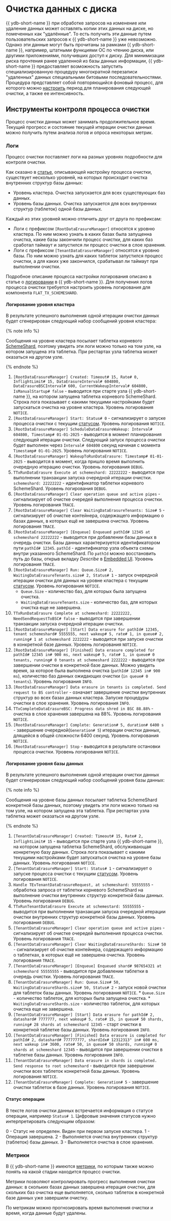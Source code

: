 # Очистка данных с диска

{{ ydb-short-name }} при обработке запросов на изменение или удаление данных может оставлять копии этих данных на диске, но помеченных как "удалённые". То есть получить эти данные путем пользовательских запросов к {{ ydb-short-name }} уже невозможно. Однако эти данные могут быть прочитаны за рамками {{ ydb-short-name }}, например, штатными функциями ОС по чтению диска, или другими приложениями, получивших доступ к диску. Для минимизации риска прочтения ранее удаленной из базы данных информации, {{ ydb-short-name }} предоставляет возможность запустить специализированную процедуру многократной перезаписи "удаленных" данных специальными битовыми последовательностями. Процедура представляет собой повторяющийся фоновый процесс, для которого можно [настроить](../reference/configuration/data_erasure_config.md) период для планирования следующей очистки, а также ее интенсивность.

## Инструменты контроля процесса очистки

Процесс очистки данных может занимать продолжительное время. Текущий прогресс и состояние текущей итерации очистки данных можно получить путем анализа логов и опроса некоторых метрик.

### Логи

Процесс очистки поставляет логи на разных уровнях подробности для контроля очистки.

Как сказано в [статье](../reference/configuration/data_erasure_config.md), описывающей настройку процесса очистки, существует несколько уровней, на которых происходит очистка внутренних структур базы данных:

* Уровень кластера. Очистка запускается для всех существующих баз данных.
* Уровень базы данных. Очистка запускается для всех внутренних структур (таблеток) одной базы данных.

Каждый из этих уровней можно отличить друг от друга по префиксам:

* Логи с префиксом `[RootDataErasureManager]` относятся к уровню кластера. По ним можно узнать в каких базах была запущенна очистка, какие базы закончили процесс очистки, для каких баз сработал таймаут и запустился ли процесс очистки в слое хранения.
* Логи с префиксом `[TenantDataErasureManager]` относятся к уровню базы. По ним можно узнать для каких таблеток запустился процесс очистки, а для каких уже закончился, срабатывал ли таймаут при выполнении очистки.

Подробное описание процесса настройки логирования описано в статье о [логировании](../devops/observability/logging.md) в {{ ydb-short-name }}. Для получения логов процесса очистки требуется настроить уровень логирования для компонента `FLAT_TX_SCHEMESHARD`.

#### Логирование уровня кластера

В результате успешного выполнения одной итерации очистки данных будет сгенерирован следующий набор сообщений уровня кластера:

{% note info %}

Сообщения на уровне кластера посылает таблетка корневого [SchemeShard](../concepts/glossary.md#scheme-shard), поэтому увидеть эти логи можно только на том узле, на котором запущена эта таблетка. При рестартах узла таблетка может оказаться на другом узле.

{% endnote %}

  1. `[RootDataErasureManager] Created: Timeout# 15, Rate# 0, InflightLimit# 15, DataErasureInterval# 604800, DataErasureBSCInterval# 600, CurrentWakeupInterval# 604800, IsManualStartup# false` - выводится при старте узла {{ ydb-short-name }}, на котором запущена таблетка корневого SchemeShard. Строка лога показывает с какими текущими настройками будет запускаться очистка на уровне кластера. Уровень логирования `NOTICE`.
  1. `[RootDataErasureManager] Start: Status# 0` - сигнализирует о запуске процесса очистки с текущим [статусом](#статус-операции). Уровень логирования `NOTICE`.
  1. `[RootDataErasureManager] ScheduleDataErasureWakeup: Interval# 604800, Timestamp# 01-01-2025` - выводится в момент планирования следующей итерации очистки. Следующий запуск процесса очистки будет выполнен через `Interval# 604800` секунд начиная с момента `Timestamp# 01-01-2025`. Уровень логирования `NOTICE`.
  1. `[RootDataErasureManager] WakeupToRunDataErasure: Timestamp# 01-01-2025` - выводится в момент, когда пришло время выполнить очередную итерацию очистки. Уровень логирования `DEBUG`.
  1. `TTxRunDataErasure Execute at schemeshard: 22222222` - выводится при выполнении транзакции запуска очередной итерации очистки. `schemeshard: 22222222` - идентификатор таблетки корневого SchemeShard. Уровень логирования `DEBUG`.
  1. `[RootDataErasureManager] Clear operation queue and active pipes` - сигнализирует об очистке очередей выполнения процесса очистки. Уровень логирования `TRACE`.
  1. `[RootDataErasureManager] Clear WaitingDataErasureTenants: Size# 5` - сигнализирует об очистке контейнера, содержащего информацию о базах данных, в которых ещё не завершена очистка. Уровень логирования `TRACE`.
  1. `[RootDataErasureManager] [Enqueue] Enqueued pathId# 12345 at schemeshard 22222222` - выводится при добавлении базы данных в очередь очистки. Базы данных характеризуется идентификатором пути `pathId# 12345`. `pathId` - идентификатор узла объекта схемы внутри указанного SchemeShard. По `pathId` можно восстановить путь до базы, открыв вкладку *Describe* в [Embedded UI](../reference/embedded-ui/ydb-monitoring.md). Уровень логирования `TRACE`.
  1. `[RootDataErasureManager] Run: Queue.Size# 2, WaitingDataErasureTenants.size# 2, Status# 1` - запуск очередной итерации очистки для данных на уровне кластера с текущим [статусом](#статус-операции). Уровень логирования `NOTICE`.
      * `Queue.Size` - количество баз, для которых была запущена очистка.
      * `WaitingDataErasureTenants.size` - количество баз, для которых очистка еще не завершена.
  1. `TTxRunDataErasure Complete at schemeshard: 22222222, NeedSendRequestToBSC# false` - выводится при завершении транзакции запуска очередной итерации очистки.
  1. `[RootDataErasureManager] [Start] Data erasure for pathId# 12345, tenant schemeshard# 5555555, next wakeup# 5, rate# 1, in queue# 2, running# 1 at schemeshard 2222222` - выводится при запуске очистки в конкретной базе данных. Уровень логирования `NOTICE`.
  1. `[RootDataErasureManager] [Finished] Data erasure completed for pathId# 12345 in# 900 ms, next wakeup# 5, rate# 1, in queue# 0 tenants, running# 0 tenants at schemeshard 2222222` - выводится при завершении очистки в конкретной базе данных. Можно увидеть время, за которое была выполнена очистка (`pathId# 12345 in# 900 ms`), количество баз данных ожидающих очистки (`in queue# 0 tenants`). Уровень логирования `INFO`.
  1. `[RootDataErasureManager] Data erasure in tenants is completed. Send request to BS controller` - означает завершение очистки внутренних структур во всех базах данных кластера. Запуске процедуры очистки в слое хранения. Уровень логирования `INFO`.
  1. `TTxCompleteDataErasureBSC: Progress data shred in BSC 88.88%` - очистка в слое хранения завершена на 88%. Уровень логирования `NOTICE`.
  1. `[RootDataErasureManager] Complete: Generation# 5, duration# 6400 s` - завершение очередной(`Generation# 5`) итерации очистки данных, длящейся в общей сложности 6400 секунд. Уровень логирования `NOTICE`.
  1. `[RootDataErasureManager] Stop` - выводится в результате остановки процесса очистки. Уровень логирования `NOTICE`.

#### Логирование уровня базы данных

В результате успешного выполнения одной итерации очистки данных будет сгенерирован следующий набор сообщений уровня базы данных:

{% note info %}

Сообщения на уровне базы данных посылает таблетка SchemeShard конкретной базы данных, поэтому увидеть эти логи можно только на том узле, на котором запущена эта таблетка. При рестартах узла таблетка может оказаться на другом узле.

{% endnote %}

  1. `[TenantDataErasureManager] Created: Timeout# 15, Rate# 2, InflightLimit# 15` - выводится при старте узла {{ ydb-short-name }}, на котором запущена таблетка SchemeShard, обслуживающая конкретную базу данных. Строка лога показывает с какими текущими настройками будет запускаться очистка на уровне базы данных. Уровень логирования `NOTICE`.
  1. `[TenantDataErasureManager] Start: Status# 1` - сигнализирует о запуске процесса очистки с текущим [статусом](#статус-операции). Уровень логирования `NOTICE`.
  1. `Handle TEvTenantDataErasureRequest, at schemeshard: 55555555` - обработка запроса от таблетки корневого SchemeShard на выполнение очистки внутренних структур конкретной базы данных. Уровень логирования `DEBUG`.
  1. `TTxRunTenantDataErasure Execute at schemestard: 55555555` - выводится при выполнении транзакции запуска очередной итерации очистки внутренних структур конкретной базы данных. Уровень логирования `DEBUG`.
  1. `[TenantDataErasureManager] Clear operation queue and active pipes` - сигнализирует об очистке очередей выполнения процесса очистки. Уровень логирования `TRACE`.
  1. `[TenantDataErasureManager] Clear WaitingDataErasureShards: Size# 50` - сигнализирует об очистке контейнера, содержащего информацию о таблетках, в которых ещё не завершена очистка. Уровень логирования `TRACE`.
  1. `[TenantDataErasureManager] [Enqueue] Enqueued shard# 987654321 at schemeshard 55555555` - выводится при добавлении таблетки в очередь очистки. Уровень логирования `TRACE`.
  1. `[TenantDataErasureManager] Run: Queue.Size# 50, WaitingDataErasureShards.size# 50, Status# 2` - запуск новой очистки для таблеток базы данных. Уровень логирования `NOTICE`.
    * `Queue.Size` - количество таблеток, для которых была запущена очистка.
    * `WaitingDataErasureShards.size` - количество таблеток, для которых очистка еще не завершена.
  1. `[TenantDataErasureManager] [Start] Data erasure for pathId# 2, datashard# 7777777, next wakeup# 5, rate# 15, in queue# 50 shards, running# 28 shards at schemeshard 12345` - старт очистки в конкретной таблетке базы данных. Уровень логирования `INFO`.
  1. `[TenantDataErasureManager] [Finished] Data erasure is completed for pathId# 2, datashard# 777777777, shardIdx# 12312313" in# 600 ms, next wakeup in# 3600, rate# 50, in queue# 50 shards, running# 0 shards at schemeshard 12345` - выводится при завершении очистки в таблетке базы данных. Уровень логирования `INFO`.
  1. `[TenantDataErasureManager] Data erasure in shards is completed. Send response to root schemeshard` - выводится при завершении очистки всех таблеток конкретной базы данных. Уровень логирования `NOTICE`.
  1. `[TenantDataErasureManager] Complete: Generation# 5` - завершение очистки таблеток в базе данных. Уровень логирования `NOTICE`.

#### Статус операции

В тексте логов очистки данных встречается информация о статусе операции, например `Status# 1`. Цифровые значения статусов нужно интерпретировать следующим образом:

0 - Статус не определен. Виден при первом запуске кластера.
1 - Операция завершена.
2 - Выполняется очистка внутренних структур (таблеток) базы данных.
3 - Выполняется очистка в слое хранения.

### Метрики

В {{ ydb-short-name }} имеются [метрики](../reference/observability/metrics/index.md#data_erasure), по которым также можно понять на какой стадии находится процесс очистки.

Метрики позволяют контролировать прогресс выполнения очистки данных: в скольких базах данных завершена итерация очистки, для скольких баз очистка еще выполняется, сколько таблеток в конкретной базе данных уже завершили очистку.

По метрикам можно прогнозировать время выполнения очистки и время, когда данные будут удалены.
